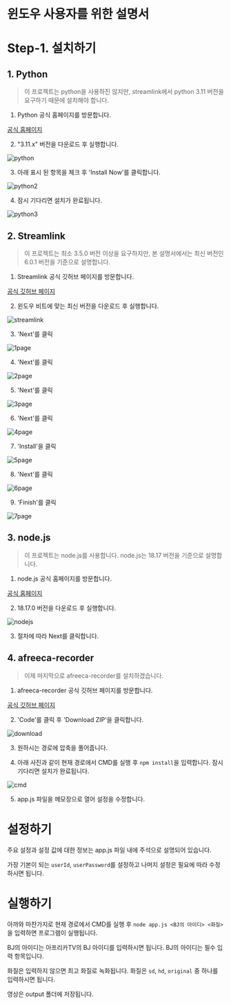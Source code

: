 # 윈도우 사용자를 위한 설명서

# Step-1. 설치하기
## 1. Python
> 이 프로젝트는 python을 사용하진 않지만, streamlink에서 python 3.11 버전을 요구하기 때문에 설치해야 합니다.

1. Python 공식 홈페이지를 방문합니다.

[공식 홈페이지](https://www.python.org/downloads/)

2. "3.11.x" 버전을 다운로드 후 실행합니다.

![python](https://i.imgur.com/sL5RE48.png)

3. 아래 표시 된 항목을 체크 후 'Install Now'를 클릭합니다.

![python2](https://i.imgur.com/lUlni7F.png)

4. 잠시 기다리면 설치가 완료됩니다.

![python3](https://i.imgur.com/sQzgPPD.png)

## 2. Streamlink
> 이 프로젝트는 최소 3.5.0 버전 이상을 요구하지만, 본 설명서에서는 최신 버전인 6.0.1 버전을 기준으로 설명합니다.

1. Streamlink 공식 깃허브 페이지를 방문합니다.

[공식 깃허브 페이지](https://github.com/streamlink/windows-builds/releases)

2. 윈도우 비트에 맞는 최신 버전을 다운로드 후 실행합니다.

![streamlink](https://i.imgur.com/7VIYVCA.png)

3. 'Next'를 클릭

![1page](https://i.imgur.com/TO4ZYjo.png)

4. 'Next'를 클릭

![2page](https://i.imgur.com/Nrq8lxX.png)

5. 'Next'를 클릭

![3page](https://i.imgur.com/pr2euc8.png)

6. 'Next'를 클릭

![4page](https://i.imgur.com/SKVvSPE.png)

7. 'Install'을 클릭

![5page](https://i.imgur.com/IWHm1PT.png)

8. 'Next'를 클릭

![6page](https://i.imgur.com/8oJpaDP.png)

9. 'Finish'를 클릭

![7page](https://i.imgur.com/0UMQv7U.png)

## 3. node.js
> 이 프로젝트는 node.js를 사용합니다. node.js는 18.17 버전을 기준으로 설명합니다.

1. node.js 공식 홈페이지를 방문합니다.

[공식 홈페이지](https://nodejs.org/ko)

2. 18.17.0 버전을 다운로드 후 실행합니다.

![nodejs](https://i.imgur.com/GbQwNcS.png)

3. 절차에 따라 Next를 클릭합니다.

## 4. afreeca-recorder
> 이제 마지막으로 afreeca-recorder를 설치하겠습니다.

1. afreeca-recorder 공식 깃허브 페이지를 방문합니다.

[공식 깃허브 페이지](https://github.com/DOCHIS/afreeca-recorder)

2. 'Code'를 클릭 후 'Download ZIP'을 클릭합니다.

![download](https://i.imgur.com/OmZwL8D.png)

3. 원하시는 경로에 압축을 풀어줍니다.

4. 아래 사진과 같이 현재 경로에서 CMD를 실행 후 ``npm install``을 입력합니다. 잠시 기다리면 설치가 완료됩니다.

![cmd](https://i.imgur.com/thzQjeh.gif)

5. app.js 파일을 메모장으로 열어 설정을 수정합니다.

# 설정하기
주요 설정과 설정 값에 대한 정보는 app.js 파일 내에 주석으로 설명되어 있습니다.

가장 기본이 되는 ``userId``, ``userPassword``를 설정하고 나머지 설정은 필요에 따라 수정하시면 됩니다.


# 실행하기
아까와 마찬가지로 현재 경로에서 CMD를 실행 후 ``node app.js <BJ의 아이디> <화질>`` 을 입력하면 프로그램이 실행됩니다.

BJ의 아이디는 아프리카TV의 BJ 아이디를 입력하시면 됩니다. BJ의 아이디는 필수 입력 항목입니다.

화질은 입력하지 않으면 최고 화질로 녹화됩니다. 화질은 ``sd``, ``hd``, ``original`` 중 하나를 입력하시면 됩니다.

영상은 output 폴더에 저장됩니다.